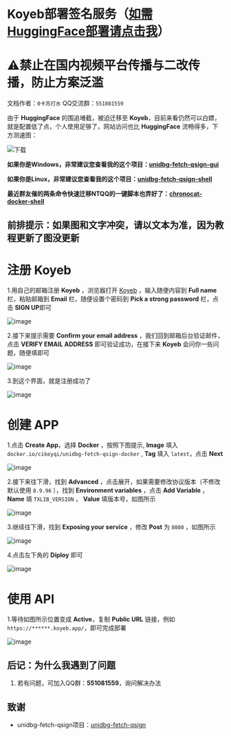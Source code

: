 # Koyeb部署签名服务（[如需HuggingFace部署请点击我](https://github.com/CikeyQi/QQsign_docs/tree/main)）

# **⚠️禁止在国内视频平台传播与二改传播，防止方案泛滥**

文档作者：`0卡苏打水`   QQ交流群：`551081559`

由于 **HuggingFace** 的围追堵截，被迫迁移至 **Koyeb**，目前来看仍然可以白嫖，就是配置低了点，个人使用足够了，网站访问也比 **HuggingFace** 流畅得多，下方测速图：

![下载](https://github.com/CikeyQi/QQsign_docs/assets/61369914/55507ffc-9b06-47bc-9a5a-b597334d4bcc)


**如果你是Windows，非常建议您查看我的这个项目：[unidbg-fetch-qsign-gui](https://github.com/CikeyQi/unidbg-fetch-qsign-gui)**

**如果你是Linux，非常建议您查看我的这个项目：[unidbg-fetch-qsign-shell](https://github.com/CikeyQi/unidbg-fetch-qsign-shell)**

**最近群友催的两条命令快速迁移NTQQ的一键脚本也弄好了：[chronocat-docker-shell](https://github.com/CikeyQi/chronocat-docker-shell)**

## **前排提示：如果图和文字冲突，请以文本为准，因为教程更新了图没更新**

# 注册 Koyeb

1.用自己的邮箱注册 **Koyeb** ，浏览器打开 [Koyeb](https://app.koyeb.com/auth/signup?method=email) ，输入随便内容到 **Full name** 栏，粘贴邮箱到 **Email** 栏，随便设置个密码到 **Pick a strong password** 栏，点击 **SIGN UP**即可

![image](https://github.com/CikeyQi/QQsign_docs/assets/61369914/a547eb11-f1ca-4a29-b2b4-28f606c929f3)

2.接下来提示需要 **Confirm your email address** ，我们回到邮箱后台验证邮件，点击 **VERIFY EMAIL ADDRESS** 即可验证成功，在接下来 **Koyeb** 会问你一些问题，随便填即可

![image](https://github.com/CikeyQi/QQsign_docs/assets/61369914/a2bc9af1-82df-470a-adea-ea3ad7c5f67a)

3.到这个界面，就是注册成功了

![image](https://github.com/CikeyQi/QQsign_docs/assets/61369914/087bb141-663f-4758-a77b-05f6a2aae1c4)

# 创建 APP

1.点击 **Create App**，选择 **Docker** ，按照下图提示, **Image** 填入 `docker.io/cikeyqi/unidbg-fetch-qsign-docker` , **Tag** 填入 `latest`，点击 **Next**

![image](https://github.com/CikeyQi/QQsign_docs/assets/61369914/5a44605e-e3df-40e3-b3e8-398cbee797f1)

2.接下来往下滑，找到 **Advanced** ，点击展开，如果需要修改协议版本（不修改默认使用 `8.9.96` ），找到 **Environment variables** ，点击 **Add Variable** ， **Name** 填 `TXLIB_VERSION` ， **Value** 填版本号，如图所示

![image](https://github.com/CikeyQi/QQsign_docs/assets/61369914/ddd522be-81ae-4fa4-86bd-f06faad364c9)

3.继续往下滑，找到 **Exposing your service** ，修改 **Post** 为 `8080` ，如图所示

![image](https://github.com/CikeyQi/QQsign_docs/assets/61369914/80db5ed2-cb5c-468c-b2e5-67bb5d475ff6)

4.点击左下角的 **Diploy** 即可

![image](https://github.com/CikeyQi/QQsign_docs/assets/61369914/4a92afac-860d-4a28-a941-d5bd8018536a)

# 使用 API

1.等待如图所示位置变成 **Active**，复制 **Public URL** 链接，例如 `https://******.koyeb.app/`，即可完成部署

![image](https://github.com/CikeyQi/QQsign_docs/assets/61369914/2333da5e-31c8-4ec4-8f4d-fcf8a623887a)


## 后记：为什么我遇到了问题

1. 若有问题，可加入QQ群：**551081559**，询问解决办法

## 致谢

- unidbg-fetch-qsign项目：[unidbg-fetch-qsign](https://github.com/fuqiuluo/unidbg-fetch-qsign)
